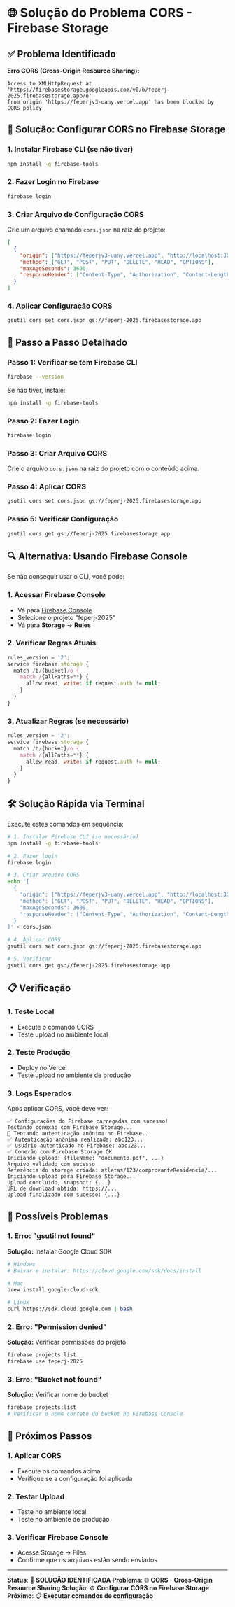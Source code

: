 # 🌐 Solução do Problema CORS - Firebase Storage

## ✅ Problema Identificado

**Erro CORS (Cross-Origin Resource Sharing):**
```
Access to XMLHttpRequest at 'https://firebasestorage.googleapis.com/v0/b/feperj-2025.firebasestorage.app/o' 
from origin 'https://feperjv3-uany.vercel.app' has been blocked by CORS policy
```

## 🔧 Solução: Configurar CORS no Firebase Storage

### **1. Instalar Firebase CLI (se não tiver)**
```bash
npm install -g firebase-tools
```

### **2. Fazer Login no Firebase**
```bash
firebase login
```

### **3. Criar Arquivo de Configuração CORS**

Crie um arquivo chamado `cors.json` na raiz do projeto:

```json
[
  {
    "origin": ["https://feperjv3-uany.vercel.app", "http://localhost:3000"],
    "method": ["GET", "POST", "PUT", "DELETE", "HEAD", "OPTIONS"],
    "maxAgeSeconds": 3600,
    "responseHeader": ["Content-Type", "Authorization", "Content-Length", "User-Agent", "x-goog-resumable"]
  }
]
```

### **4. Aplicar Configuração CORS**
```bash
gsutil cors set cors.json gs://feperj-2025.firebasestorage.app
```

## 🚀 **Passo a Passo Detalhado**

### **Passo 1: Verificar se tem Firebase CLI**
```bash
firebase --version
```

Se não tiver, instale:
```bash
npm install -g firebase-tools
```

### **Passo 2: Fazer Login**
```bash
firebase login
```

### **Passo 3: Criar Arquivo CORS**
Crie o arquivo `cors.json` na raiz do projeto com o conteúdo acima.

### **Passo 4: Aplicar CORS**
```bash
gsutil cors set cors.json gs://feperj-2025.firebasestorage.app
```

### **Passo 5: Verificar Configuração**
```bash
gsutil cors get gs://feperj-2025.firebasestorage.app
```

## 🔍 **Alternativa: Usando Firebase Console**

Se não conseguir usar o CLI, você pode:

### **1. Acessar Firebase Console**
- Vá para [Firebase Console](https://console.firebase.google.com)
- Selecione o projeto "feperj-2025"
- Vá para **Storage** → **Rules**

### **2. Verificar Regras Atuais**
```javascript
rules_version = '2';
service firebase.storage {
  match /b/{bucket}/o {
    match /{allPaths=**} {
      allow read, write: if request.auth != null;
    }
  }
}
```

### **3. Atualizar Regras (se necessário)**
```javascript
rules_version = '2';
service firebase.storage {
  match /b/{bucket}/o {
    match /{allPaths=**} {
      allow read, write: if request.auth != null;
    }
  }
}
```

## 🛠️ **Solução Rápida via Terminal**

Execute estes comandos em sequência:

```bash
# 1. Instalar Firebase CLI (se necessário)
npm install -g firebase-tools

# 2. Fazer login
firebase login

# 3. Criar arquivo CORS
echo '[
  {
    "origin": ["https://feperjv3-uany.vercel.app", "http://localhost:3000"],
    "method": ["GET", "POST", "PUT", "DELETE", "HEAD", "OPTIONS"],
    "maxAgeSeconds": 3600,
    "responseHeader": ["Content-Type", "Authorization", "Content-Length", "User-Agent", "x-goog-resumable"]
  }
]' > cors.json

# 4. Aplicar CORS
gsutil cors set cors.json gs://feperj-2025.firebasestorage.app

# 5. Verificar
gsutil cors get gs://feperj-2025.firebasestorage.app
```

## 📋 **Verificação**

### **1. Teste Local**
- Execute o comando CORS
- Teste upload no ambiente local

### **2. Teste Produção**
- Deploy no Vercel
- Teste upload no ambiente de produção

### **3. Logs Esperados**
Após aplicar CORS, você deve ver:
```
✅ Configurações do Firebase carregadas com sucesso!
Testando conexão com Firebase Storage...
🔐 Tentando autenticação anônima no Firebase...
✅ Autenticação anônima realizada: abc123...
✅ Usuário autenticado no Firebase: abc123...
✅ Conexão com Firebase Storage OK
Iniciando upload: {fileName: "documento.pdf", ...}
Arquivo validado com sucesso
Referência do storage criada: atletas/123/comprovanteResidencia/...
Iniciando upload para Firebase Storage...
Upload concluído, snapshot: {...}
URL de download obtida: https://...
Upload finalizado com sucesso: {...}
```

## 🚨 **Possíveis Problemas**

### **1. Erro: "gsutil not found"**
**Solução:** Instalar Google Cloud SDK
```bash
# Windows
# Baixar e instalar: https://cloud.google.com/sdk/docs/install

# Mac
brew install google-cloud-sdk

# Linux
curl https://sdk.cloud.google.com | bash
```

### **2. Erro: "Permission denied"**
**Solução:** Verificar permissões do projeto
```bash
firebase projects:list
firebase use feperj-2025
```

### **3. Erro: "Bucket not found"**
**Solução:** Verificar nome do bucket
```bash
firebase projects:list
# Verificar o nome correto do bucket no Firebase Console
```

## 🎯 **Próximos Passos**

### **1. Aplicar CORS**
- Execute os comandos acima
- Verifique se a configuração foi aplicada

### **2. Testar Upload**
- Teste no ambiente local
- Teste no ambiente de produção

### **3. Verificar Firebase Console**
- Acesse Storage → Files
- Confirme que os arquivos estão sendo enviados

---

**Status**: 🔧 **SOLUÇÃO IDENTIFICADA**
**Problema**: 🌐 **CORS - Cross-Origin Resource Sharing**
**Solução**: ⚙️ **Configurar CORS no Firebase Storage**
**Próximo**: 📋 **Executar comandos de configuração**
